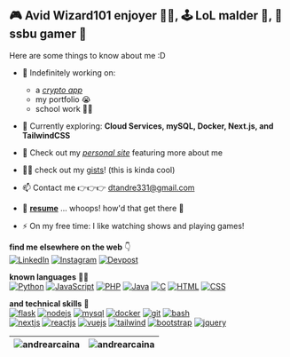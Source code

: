 <h2>🎮 Avid Wizard101 enjoyer 🧙‍♂️, 🕹️ LoL malder 😤, 🎯 ssbu gamer 🤪</h2>

Here are some things to know about me :D

- 🔭 Indefinitely working on:
    - a [*crypto app*](https://github.com/andrearcaina/CoinWatch)
    - my portfolio 😭
    - school work 😮‍💨

- 🌱 Currently exploring: **Cloud Services, mySQL, Docker, Next.js, and TailwindCSS**

- 💬 Check out my [*personal site*](https://andrearcaina.github.io/) featuring more about me

- 👨‍💻 check out my [gists](https://gist.github.com/andrearcaina)! (this is kinda cool) 

- 📫 Contact me 👉👉👉 dtandre331@gmail.com

- 📄 [**resume**](https://andrearcaina.github.io/resumes/Andre_Arcaina_Resume.pdf) ... whoops! how'd that get there 🤔

- ⚡ On my free time: I like watching shows and playing games!

**find me elsewhere on the web** 👇 \
[![LinkedIn](https://skillicons.dev/icons?i=linkedin)](https://www.linkedin.com/in/andre-arcaina/) 
[![Instagram](https://skillicons.dev/icons?i=instagram)](https://instagram.com/azdrx) 
[![Devpost](https://skillicons.dev/icons?i=devto)](https://devpost.com/andrearcaina)

**known languages** 🧑‍💻 \
[![Python](https://skillicons.dev/icons?i=python)](https://www.python.org) 
[![JavaScript](https://skillicons.dev/icons?i=javascript)](https://developer.mozilla.org/en-US/docs/Web/JavaScript) 
[![PHP](https://skillicons.dev/icons?i=php)](https://www.php.net/)
[![Java](https://skillicons.dev/icons?i=java)](https://www.java.com/en/)
[![C](https://skillicons.dev/icons?i=c)](https://www.w3schools.com/c/)
[![HTML](https://skillicons.dev/icons?i=html)](https://www.w3.org/html/)
[![CSS](https://skillicons.dev/icons?i=css)](https://www.w3schools.com/css/)

**and technical skills** 🤖 \
[![flask](https://skillicons.dev/icons?i=flask)](https://flask.palletsprojects.com/)
[![nodejs](https://skillicons.dev/icons?i=nodejs)](https://nodejs.org/en)
[![mysql](https://skillicons.dev/icons?i=mysql)](https://www.mysql.com/)
[![docker](https://skillicons.dev/icons?i=docker)](https://www.docker.com/)
[![git](https://skillicons.dev/icons?i=git)](https://git-scm.com/)
[![bash](https://skillicons.dev/icons?i=bash)](https://www.gnu.org/software/bash/) \
[![nextjs](https://skillicons.dev/icons?i=nextjs)](https://nextjs.org/)
[![reactjs](https://skillicons.dev/icons?i=react)](https://reactjs.org/)
[![vuejs](https://skillicons.dev/icons?i=vue)](https://vuejs.org/)
[![tailwind](https://skillicons.dev/icons?i=tailwind)](https://tailwindcss.com/)
[![bootstrap](https://skillicons.dev/icons?i=bootstrap)](https://getbootstrap.com/)
[![jquery](https://skillicons.dev/icons?i=jquery)](https://jquery.com/)

| <img src="https://github-readme-stats.vercel.app/api/top-langs/?username=andrearcaina&layout=compact&theme=tokyonight&hide_border=true&exclude_repo=the-www-blog,clean-water-foundation&langs_count=6" alt="andrearcaina" /> | <img src="https://github-readme-streak-stats.herokuapp.com?user=andrearcaina&theme=tokyonight&hide_border=true" alt="andrearcaina" /> |
|-----------|-----------|
